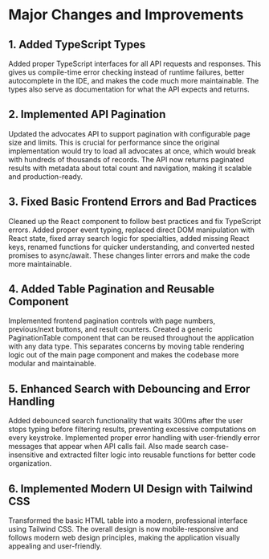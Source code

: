 # Major Changes and Improvements

## 1. Added TypeScript Types

Added proper TypeScript interfaces for all API requests and responses. This gives us compile-time error checking instead of runtime failures, better autocomplete in the IDE, and makes the code much more maintainable. The types also serve as documentation for what the API expects and returns.

## 2. Implemented API Pagination

Updated the advocates API to support pagination with configurable page size and limits. This is crucial for performance since the original implementation would try to load all advocates at once, which would break with hundreds of thousands of records. The API now returns paginated results with metadata about total count and navigation, making it scalable and production-ready.

## 3. Fixed Basic Frontend Errors and Bad Practices

Cleaned up the React component to follow best practices and fix TypeScript errors. Added proper event typing, replaced direct DOM manipulation with React state, fixed array search logic for specialties, added missing React keys, renamed functions for quicker understanding, and converted nested promises to async/await. These changes linter errors and make the code more maintainable.

## 4. Added Table Pagination and Reusable Component

Implemented frontend pagination controls with page numbers, previous/next buttons, and result counters. Created a generic PaginationTable component that can be reused throughout the application with any data type. This separates concerns by moving table rendering logic out of the main page component and makes the codebase more modular and maintainable.

## 5. Enhanced Search with Debouncing and Error Handling

Added debounced search functionality that waits 300ms after the user stops typing before filtering results, preventing excessive computations on every keystroke. Implemented proper error handling with user-friendly error messages that appear when API calls fail. Also made search case-insensitive and extracted filter logic into reusable functions for better code organization.

## 6. Implemented Modern UI Design with Tailwind CSS

Transformed the basic HTML table into a modern, professional interface using Tailwind CSS. The overall design is now mobile-responsive and follows modern web design principles, making the application visually appealing and user-friendly.
